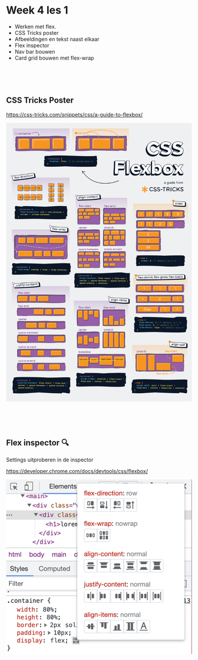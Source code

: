 # Week 4 les 1

- Werken met flex. 
- CSS Tricks poster
- Afbeeldingen en tekst naast elkaar
- Flex inspector
- Nav bar bouwen
- Card grid bouwen met flex-wrap

<br><Br><br>

## CSS Tricks Poster

https://css-tricks.com/snippets/css/a-guide-to-flexbox/

![flex-boy](./css-flexbox-poster.png)

<br><Br><br>

## Flex inspector 🔍

Settings uitproberen in de inspector

https://developer.chrome.com/docs/devtools/css/flexbox/

![inspect-flex](./flex-inspector.png)